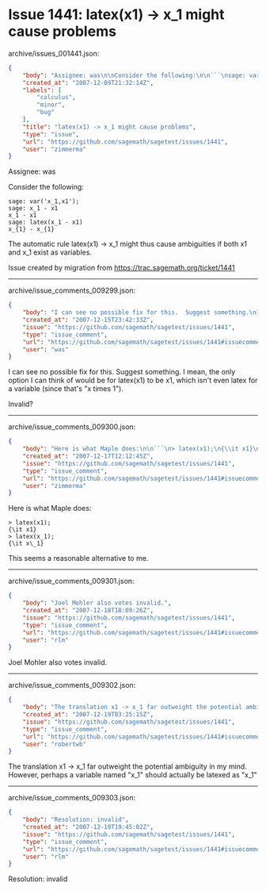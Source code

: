# Issue 1441: latex(x1) -> x_1 might cause problems

archive/issues_001441.json:
```json
{
    "body": "Assignee: was\n\nConsider the following:\n\n```\nsage: var('x_1,x1');\nsage: x_1 - x1\nx_1 - x1\nsage: latex(x_1 - x1)\nx_{1} - x_{1}\n```\n\nThe automatic rule latex(x1) -> x_1 might thus cause ambiguities if both x1 and x_1 exist as\nvariables.\n\nIssue created by migration from https://trac.sagemath.org/ticket/1441\n\n",
    "created_at": "2007-12-09T21:32:14Z",
    "labels": [
        "calculus",
        "minor",
        "bug"
    ],
    "title": "latex(x1) -> x_1 might cause problems",
    "type": "issue",
    "url": "https://github.com/sagemath/sagetest/issues/1441",
    "user": "zimmerma"
}
```
Assignee: was

Consider the following:

```
sage: var('x_1,x1');
sage: x_1 - x1
x_1 - x1
sage: latex(x_1 - x1)
x_{1} - x_{1}
```

The automatic rule latex(x1) -> x_1 might thus cause ambiguities if both x1 and x_1 exist as
variables.

Issue created by migration from https://trac.sagemath.org/ticket/1441





---

archive/issue_comments_009299.json:
```json
{
    "body": "I can see no possible fix for this.  Suggest something.\nI mean, the only option I can think of would be for latex(x1) to be x1, which\nisn't even latex for a variable (since that's \"x times 1\").\n\nInvalid?",
    "created_at": "2007-12-15T23:42:33Z",
    "issue": "https://github.com/sagemath/sagetest/issues/1441",
    "type": "issue_comment",
    "url": "https://github.com/sagemath/sagetest/issues/1441#issuecomment-9299",
    "user": "was"
}
```

I can see no possible fix for this.  Suggest something.
I mean, the only option I can think of would be for latex(x1) to be x1, which
isn't even latex for a variable (since that's "x times 1").

Invalid?



---

archive/issue_comments_009300.json:
```json
{
    "body": "Here is what Maple does:\n\n```\n> latex(x1);\n{\\it x1}\n> latex(x_1);\n{\\it x\\_1}\n```\n\nThis seems a reasonable alternative to me.",
    "created_at": "2007-12-17T12:12:45Z",
    "issue": "https://github.com/sagemath/sagetest/issues/1441",
    "type": "issue_comment",
    "url": "https://github.com/sagemath/sagetest/issues/1441#issuecomment-9300",
    "user": "zimmerma"
}
```

Here is what Maple does:

```
> latex(x1);
{\it x1}
> latex(x_1);
{\it x\_1}
```

This seems a reasonable alternative to me.



---

archive/issue_comments_009301.json:
```json
{
    "body": "Joel Mohler also votes invalid.",
    "created_at": "2007-12-18T18:09:26Z",
    "issue": "https://github.com/sagemath/sagetest/issues/1441",
    "type": "issue_comment",
    "url": "https://github.com/sagemath/sagetest/issues/1441#issuecomment-9301",
    "user": "rlm"
}
```

Joel Mohler also votes invalid.



---

archive/issue_comments_009302.json:
```json
{
    "body": "The translation x1 -> x_1 far outweight the potential ambiguity in my mind. However, perhaps a variable named \"x_1\" should actually be latexed as \"x\\_1\"",
    "created_at": "2007-12-19T03:25:15Z",
    "issue": "https://github.com/sagemath/sagetest/issues/1441",
    "type": "issue_comment",
    "url": "https://github.com/sagemath/sagetest/issues/1441#issuecomment-9302",
    "user": "robertwb"
}
```

The translation x1 -> x_1 far outweight the potential ambiguity in my mind. However, perhaps a variable named "x_1" should actually be latexed as "x\_1"



---

archive/issue_comments_009303.json:
```json
{
    "body": "Resolution: invalid",
    "created_at": "2007-12-19T19:45:02Z",
    "issue": "https://github.com/sagemath/sagetest/issues/1441",
    "type": "issue_comment",
    "url": "https://github.com/sagemath/sagetest/issues/1441#issuecomment-9303",
    "user": "rlm"
}
```

Resolution: invalid
